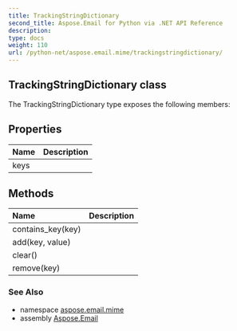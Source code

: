 ```yaml
---
title: TrackingStringDictionary
second_title: Aspose.Email for Python via .NET API Reference
description: 
type: docs
weight: 110
url: /python-net/aspose.email.mime/trackingstringdictionary/
---
```


## TrackingStringDictionary class



The TrackingStringDictionary type exposes the following members:
## Properties
| Name | Description |
| :- | :- |
|keys|  |
## Methods
| Name | Description |
| :- | :- |
|contains_key(key)|  |
|add(key, value)|  |
|clear()|  |
|remove(key)|  |

### See Also

* namespace [aspose.email.mime](/email/python-net/aspose.email.mime/)
* assembly [Aspose.Email](/email/python-net/)

